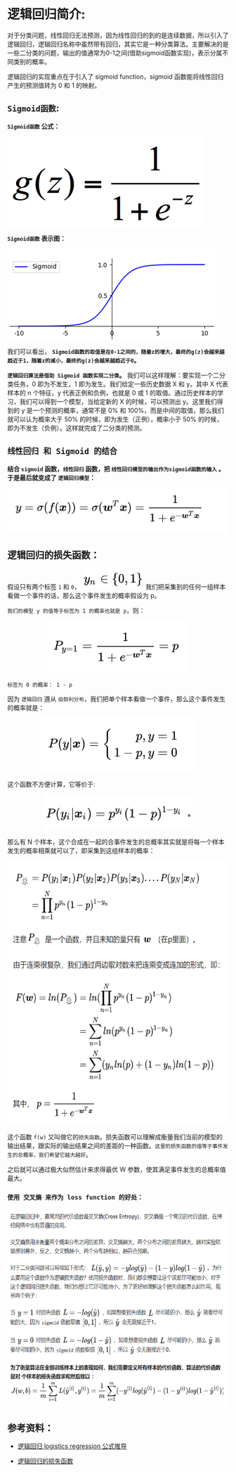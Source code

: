 # 逻辑回归简介:

对于分类问题，线性回归无法预测，因为线性回归的到的是连续数据，所以引入了逻辑回归，逻辑回归名称中虽然带有回归，其实它是一种分类算法。主要解决的是一些二分类的问题，输出的值通常为0-1之间(借助sigmoid函数实现)，表示分属不同类别的概率。

逻辑回归的实现重点在于引入了 sigmoid function，sigmoid 函数能将线性回归产生的预测值转为 0 和 1 的映射。

## `Sigmoid函数`:

__`Sigmoid函数` 公式：__

![Image_text](./static/1.png)

__`Sigmoid函数` 表示图：__

![Image_text](./static/2.png)

我们可以看出， __`Sigmoid函数的取值是在0-1之间的，随着z的增大，最终的g(z)会越来越趋近于1，随着z的减小，最终的g(z)会越来越趋近于0`。__

__`逻辑回归算法是借助 Sigmoid 函数实现二分类`。__ 我们可以这样理解：要实现一个二分类任务，0 即为不发生，1 即为发生。我们给定一些历史数据 X 和 y。其中 X 代表样本的 n 个特征，y 代表正例和负例，也就是 0 或 1 的取值。通过历史样本的学习，我们可以得到一个模型，当给定新的 X 的时候，可以预测出 y。这里我们得到的 y 是一个预测的概率，通常不是 0% 和 100%，而是中间的取值，那么我们就可以认为概率大于 50% 的时候，即为发生（正例），概率小于 50% 的时候，即为不发生（负例）。这样就完成了二分类的预测。

## `线性回归 和 Sigmoid 的结合`

__结合 `sigmoid` 函数，`线性回归` 函数，把 `线性回归模型的输出作为sigmoid函数的输入` 。于是最后就变成了 `逻辑回归模型`：__

![Image_text](./static/line_gr_sigmoid.jpg)



## 逻辑回归的损失函数：

假设只有两个标签 `1` 和 `0`，
![Image_text](./static/3.jpg) 我们把采集到的任何一组样本看做一个事件的话，那么这个事件发生的概率假设为 p。

`我们的模型 y 的值等于标签为 1 的概率也就是 p`，则：

<div align=center><img src="./static/probability.jpg"/></div>


`标签为 0 的概率： 1 - p`

因为 `逻辑回归` 遵从 `伯努利分布`，我们把单个样本看做一个事件，那么这个事件发生的概率就是：


<div align=center><img src="./static/bnl.jpg"/></div>

这个函数不方便计算，它等价于:



<div align=center><img src="./static/bnl2.jpg"/></div>


那么有 N 个样本，这个合成在一起的合事件发生的总概率其实就是将每一个样本发生的概率相乘就可以了，即采集到这组样本的概率：

<div align=center><img width="600" height="600" src="./static/loss_function2.jpg"/></div>


这个函数 `f(w)` 又叫做它的`损失函数`。损失函数可以理解成衡量我们当前的模型的输出结果，跟实际的输出结果之间的差距的一种函数。`这里的损失函数的值等于事件发生的总概率，我们希望它越大越好`。

之后就可以通过极大似然估计来求得最优 W 参数，使其满足事件发生的总概率值最大。



### `使用 交叉熵 来作为 loss function 的好处：`


<div align=center><img width="600" height="450" src="./static/Cross_Entropy.jpg"/></div>


## 参考资料：

* [逻辑回归 logistics regression 公式推导](https://zhuanlan.zhihu.com/p/44591359)

* [逻辑回归的损失函数](https://www.zhihu.com/question/272058718/answer/971718593)














